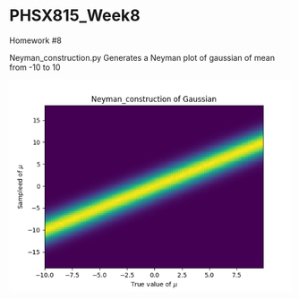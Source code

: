 # PHSX815_Week8

Homework #8

Neyman_construction.py Generates a Neyman plot of gaussian of mean from -10 to 10
 
![alt text](https://github.com/ZhongtianD/PHSX815_Week8/blob/main/Neyman.png?raw=true)
